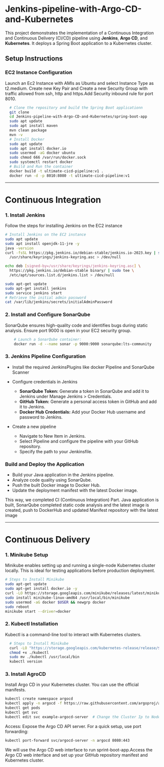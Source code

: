 # Jenkins-pipeline-with-Argo-CD-and-Kubernetes

This project demonstrates the implementation of a Continuous Integration and Continuous Delivery (CI/CD) pipeline using **Jenkins**, **Argo CD**, and **Kubernetes**. It deploys a Spring Boot application to a Kubernetes cluster.

## Setup Instructions

### EC2 Instance Configuration
Launch an Ec2 Instance with AMIs as Ubuntu and select Instance Type as t2.medium. Create new Key Pair and Create a new Security Group with traffic allowed from ssh, http and https.Add Security inbound rule for port 8010.

``` bash
  # Clone the repository and build the Spring Boot applicationn
  git clone
  cd Jenkins-pipeline-with-Argo-CD-and-Kubernetes/spring-boot-app
  sudo apt update
  sudo apt install maven
  mvn clean package
  mvn -v
  # Install Docker
  sudo apt update
  sudo apt install docker.io
  sudo usermod -aG docker ubuntu
  sudo chmod 666 /var/run/docker.sock
  sudo systemctl restart docker
  # Build and Run the container
  docker build -t ultimate-cicd-pipeline:v1 .
  docker run -d -p 8010:8080 -t ultimate-cicd-pipeline:v1

```
---

# Continuous Integration
### 1. Install Jenkins
Follow the steps for installing Jenkins on the EC2 instance

  ``` bash
  # Install Jenkins on the EC2 instance
  sudo apt update
  sudo apt install openjdk-11-jre -y
  java -version
  curl -fsSL https://pkg.jenkins.io/debian-stable/jenkins.io-2023.key | sudo tee \
    /usr/share/keyrings/jenkins-keyring.asc > /dev/null
  
  echo deb [signed-by=/usr/share/keyrings/jenkins-keyring.asc] \
    https://pkg.jenkins.io/debian-stable binary/ | sudo tee \
    /etc/apt/sources.list.d/jenkins.list > /dev/null
  
  sudo apt-get update
  sudo apt-get install jenkins
  sudo service jenkins start
  # Retrieve the initial admin password
  cat /var/lib/jenkins/secrets/initialAdminPassword

  ```

### 2. Install and Configure SonarQube
SonarQube ensures high-quality code and identifies bugs during static analysis. Ensure port 9000 is open in your EC2 security group.

``` bash
    # Launch a SonarQube container:
    docker run -d --name sonar -p 9000:9000 sonarqube:lts-community
  ```

### 3. Jenkins Pipeline Configuration
 -  Install the required JenkinsPlugins like docker Pipeline and SonarQube Scanner
 -  Configure credentials in Jenkins
     -  **SonarQube Token:** Generate a token in SonarQube and add it to Jenkins under Manage Jenkins > Credentials.
     -  **GitHub Token:** Generate a personal access token in GitHub and add it to Jenkins.
     -  **Docker Hub Credentials:** Add your Docker Hub username and password to Jenkins.
  
 -  Create a new pipeline
     - Navigate to New Item in Jenkins.
     - Select Pipeline and configure the pipeline with your GitHub repository.
     - Specify the path to your Jenkinsfile.

### Build and Deploy the Application

- Build your Java application in the Jenkins pipeline.
- Analyze code quality using SonarQube.
- Push the built Docker image to Docker Hub.
- Update the deployment manifest with the latest Docker image.

This way, we completed CI (Continuous Integration) Part. Java application is built, SonarQube completed static code analysis and the latest image is created, push to DockerHub and updated Manifest repository with the latest image

---

# Continuous Delivery

### 1. Minikube Setup
Minikube enables setting up and running a single-node Kubernetes cluster locally. This is ideal for testing applications before production deployment.

  ```bash
  # Steps to Install Minikube
  sudo apt-get update
  sudo apt-get install docker.io -y
  curl -LO https://storage.googleapis.com/minikube/releases/latest/minikube-linux-amd64
  sudo install minikube-linux-amd64 /usr/local/bin/minikube
  sudo usermod -aG docker $USER && newgrp docker
  sudo reboot
  minikube start --driver=docker
  
  ```
### 2. Kubectl Installation
Kubectl is a command-line tool to interact with Kubernetes clusters.
  ```bash
    # Steps to Install Minikube
    curl -LO "https://storage.googleapis.com/kubernetes-release/release/$(curl -s https://storage.googleapis.com/kubernetes-release/release/stable.txt)/bin/linux/amd64/kubectl"
    chmod +x ./kubectl
    sudo mv ./kubectl /usr/local/bin
    kubectl version
  
  ```

### 3. Install AgroCD
Install Argo CD in your Kubernetes cluster. You can use the official manifests.

  ``` bash
  kubectl create namespace argocd
  kubectl apply -n argocd -f https://raw.githubusercontent.com/argoproj/argo-cd/stable/manifests/install.yaml
  kubectl get pods
  kubectl get svc
  kubectl edit svc example-argocd-server  # Change the Cluster Ip to NodePort
 ```

Access: Expose the Argo CD API server. For a quick setup, use port forwarding:
  ```bash
  kubectl port-forward svc/argocd-server -n argocd 8080:443
  ```

We will use the Argo CD web interface to run sprint-boot-app.Access the Argo CD web interface and set up your GitHub repository manifest and Kubernetes cluster.






